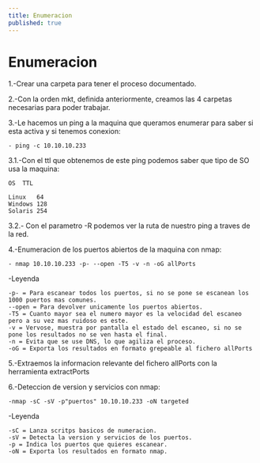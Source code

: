 ```yaml
---
title: Enumeracion
published: true
---
```


# [](#header-1)Enumeracion

1.-Crear una carpeta para tener el proceso documentado.

2.-Con la orden mkt, definida anteriormente, creamos las 4 carpetas necesarias para poder trabajar.

3.-Le hacemos un ping a la maquina que queramos enumerar para saber si esta activa y si tenemos conexion:

	- ping -c 10.10.10.233
	
3.1.-Con el ttl que obtenemos de este ping podemos saber que tipo de SO usa la maquina:
	
	OS	TTL
	
	Linux	64
	Windows	128
	Solaris	254

3.2.- Con el parametro -R podemos ver la ruta de nuestro ping a traves de la red.

4.-Enumeracion de los puertos abiertos de la maquina con nmap:

	- nmap 10.10.10.233 -p- --open -T5 -v -n -oG allPorts
	
-Leyenda

	-p- = Para escanear todos los puertos, si no se pone se escanean los 1000 puertos mas comunes.
	--open = Para devolver unicamente los puertos abiertos.
	-T5 = Cuanto mayor sea el numero mayor es la velocidad del escaneo pero a su vez mas ruidoso es este.
	-v = Vervose, muestra por pantalla el estado del escaneo, si no se pone los resultados no se ven hasta el final.
	-n = Evita que se use DNS, lo que agiliza el proceso.
	-oG = Exporta los resultados en formato grepeable al fichero allPorts

5.-Extraemos la informacion relevante del fichero allPorts con la herramienta extractPorts

6.-Deteccion de version y servicios con nmap:

	-nmap -sC -sV -p"puertos" 10.10.10.233 -oN targeted

-Leyenda

	-sC = Lanza scritps basicos de numeracion.
	-sV = Detecta la version y servicios de los puertos.
	-p = Indica los puertos que quieres escanear.
	-oN = Exporta los resultados en formato nmap.  
